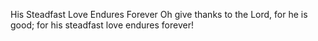 His Steadfast Love Endures Forever Oh give thanks to the Lord, for he is good; for his steadfast love endures forever!

